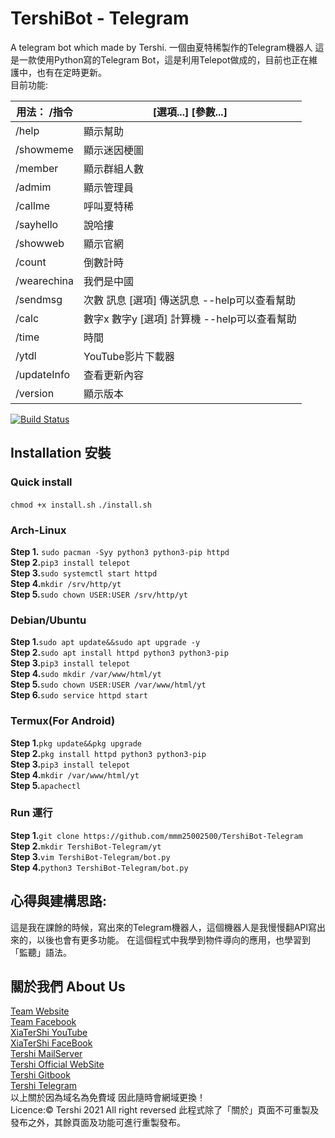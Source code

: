 # TershiBot - Telegram
A telegram bot which made by Tershi. 一個由夏特稀製作的Telegram機器人
這是一款使用Python寫的Telegram Bot，這是利用Telepot做成的，目前也正在維護中，也有在定時更新。<br>
目前功能:<br>

| 用法： /指令 | [選項...] [參數...] |
|-----|-----|
| /help | 顯示幫助 |
| /showmeme | 顯示迷因梗圖 |
| /member | 顯示群組人數 |
| /admim | 顯示管理員 |
| /callme | 呼叫夏特稀 |
| /sayhello | 說哈摟 |
| /showweb | 顯示官網 |
| /count | 倒數計時 |
| /wearechina | 我們是中國 |
| /sendmsg | 次數 訊息 [選項] 傳送訊息 --help可以查看幫助 |
| /calc | 數字x 數字y [選項] 計算機 --help可以查看幫助 |
| /time | 時間 |
| /ytdl | YouTube影片下載器 |
| /updateInfo | 查看更新內容 |
| /version | 顯示版本|

[![Build Status](http://img.shields.io/travis/badges/badgerbadgerbadger.svg?style=flat-square)](https://travis-ci.org/badges/badgerbadgerbadger)

## Installation 安裝<br>
### **Quick install**
``chmod +x install.sh``
``./install.sh``

### **Arch-Linux**<br>
**Step 1.** ``sudo pacman -Syy python3 python3-pip httpd`` <br>
**Step 2.**``pip3 install telepot``<br>
**Step 3.**``sudo systemctl start httpd``<br>
**Step 4.**``mkdir /srv/http/yt``<br>
**Step 5.**``sudo chown USER:USER /srv/http/yt``<br>

### **Debian/Ubuntu**<br>
**Step 1.**``sudo apt update&&sudo apt upgrade -y``<br>
**Step 2.**``sudo apt install httpd python3 python3-pip``<br>
**Step 3.**``pip3 install telepot``<br>
**Step 4.**``sudo mkdir /var/www/html/yt``<br>
**Step 5.**``sudo chown USER:USER /var/www/html/yt``<br>
**Step 6.**``sudo service httpd start``<br>

### **Termux(For Android)**<br>
**Step 1.**``pkg update&&pkg upgrade``<br>
**Step 2.**``pkg install httpd python3 python3-pip``<br>
**Step 3.**``pip3 install telepot``<br>
**Step 4.**``mkdir /var/www/html/yt``<br>
**Step 5.**``apachectl``<br>

### Run 運行
**Step 1.**``git clone https://github.com/mmm25002500/TershiBot-Telegram``<br>
**Step 2.**``mkdir TershiBot-Telegram/yt``<br>
**Step 3.**``vim TershiBot-Telegram/bot.py``<br>
**Step 4.**``python3 TershiBot-Telegram/bot.py``<br>

## 心得與建構思路:
這是我在課餘的時候，寫出來的Telegram機器人，這個機器人是我慢慢翻API寫出來的，以後也會有更多功能。
在這個程式中我學到物件導向的應用，也學習到「監聽」語法。

## 關於我們 About Us

[Team Website](www.tershi.ml) <br>
[Team Facebook](https://www.facebook.com/shanling.team/) <br>
[XiaTerShi YouTube](https://www.youtube.com/channel/UCPdpFDFOp3sPbZhRkaQVaQA) <br>
[XiaTerShi FaceBook](https://www.facebook.com/Tershi25648) <br>
[Tershi MailServer](https://mail.tershi.ml) <br>
[Tershi Official WebSite](https://cutespirit.tershi.ml) <br>
[Tershi Gitbook](https://gitbook.tershi.ml) <br>
[Tershi Telegram](https://t.me/TershiXia) <br>
以上關於因為域名為免費域 因此隨時會網域更換！ <br>
Licence:© Tershi 2021 All right reversed 此程式除了「關於」頁面不可重製及發布之外，其餘頁面及功能可進行重製發布。
